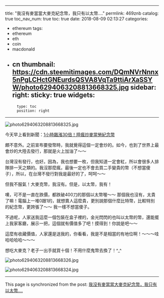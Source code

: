 
---
title: "我沒有麥當當大麥克紀念幣，我只有以太幣...."
permlink: 469znb
catalog: true
toc_nav_num: true
toc: true
date: 2018-08-09 02:13:27
categories:
- ethereum
tags:
- ethereum
- eth
- coin
- macdonald
- cn
thumbnail: https://cdn.steemitimages.com/DQmNVrNnnx5nPgLCHctGNEurdsQSVA8VqTa9ttiArXaSSYW/photo6294063208813668325.jpg
sidebar:
    right:
        sticky: true
widgets:
    -
        type: toc
        position: right
---


![photo6294063208813668325.jpg](https://cdn.steemitimages.com/DQmNVrNnnx5nPgLCHctGNEurdsQSVA8VqTa9ttiArXaSSYW/photo6294063208813668325.jpg)

今天早上看到新聞：[1小時飆漲30倍！陸瘋炒麥當勞紀念幣](https://news.tvbs.com.tw/world/970056)

頗不意外。之前宣布要發幣時，我就覺得這個一定會炒的。如今，也到了世界上最會炒的大陸去發行，那就是火上加油了～～

台灣沒有發行，也好。因為，我也想要一枚，但我知道一定會紅，所以會很多人排隊排一天之類的。我沒那麼瘋，最後一定也不會去買二手變貴的幣（不想當傻子），所以，在台灣不發行對我是最好的了，呵呵～～

但我不服氣！大麥克幣，我沒有。但是，以太幣，我有！

噢，可不是一直在跌價，都跌破400刀的那個以太幣喔～～ 那個我也沒有，太貴了嘛！電腦上一堆0跟1的，就想賣人這麼貴，更別說那個什麼比特幣，比較特別的紀念幣，更誇張了～～ 我一樣不想當傻子。

不過呢，人家送我這麼一個包裝在盒子裡的，金光閃閃的也叫以太幣的幣，還能擺上我家客廳，展示一把，這個就有價值多了吧！摸得到！你說是吧～～

這麼有收藏價值，人家還是送我的，你看看，我是不是相當的有地位啊！～～～哇哈哈哈哈～～～

想吃大麥克？老子一出手就買十個！不用什麼鬼幣去換了！^_^

![photo6294063208813668326.jpg](https://cdn.steemitimages.com/DQmTXo93S18j4aDgw2YacF4x7WTPE7BzBzWw5dtQsX8E2kb/photo6294063208813668326.jpg)

![photo6294063208813668324.jpg](https://cdn.steemitimages.com/DQmRcSMQHwFBs2ENwegpoesDdpPwVs8h75qtrnCfAGYS4no/photo6294063208813668324.jpg)

- - -

This page is synchronized from the post: [我沒有麥當當大麥克紀念幣，我只有以太幣....](https://steemit.com/@deanliu/469znb)
